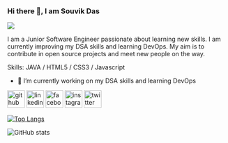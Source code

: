### Hi there 👋, I am Souvik Das
![](https://lh3.googleusercontent.com/yr0j6gsYh-DSkttdWOmnr2A8oDwr0JwsDn-6uH99Ps6n1zsMZrx9xMKcYeD3rF1cGSAXKD1NGHxSnGqeOZI93UzZDMxhOllMT6AlJYqj1q-vmN--C1cU-djbPbkY9-iNw3ZowVDEHw3Z9o2F_3O2qaRVwA6jw9XAR6HbL8yxIEupLN0XaKJ0HpzXZjQK_PnmfDqPYnlgeWVLTplNVzNvDXroiiP7qEboceIPPn4XnLiBEajE1do1Qq7-yE8jniQgwaJAX6SRY4ru5gcQfqTFjg_zbiNTVzCIgLI4hcxUsAMv8WFunsccAZl1sgBqhO8ttLq4VHhwB_j0TYmv1Xx9GCY9bIsbgaoDBhxsGr7cWjS1RyP1kw2uTO9fQO6Klsvk_nR4uWDvABkbkJksSZc026kMTxCHxecvDGrvFMjDThdsVv3z9jyWfKSQF_VAIzHs3o2jFKTafcU_UVv-zF9fS1mp_1T_p-goLv2_qub1z5SpwavBttgI5pEz6ums--yIu99anDILd3lSmkqc5RTFWYDJOmMFi0xC_8yjxA4qf0TVOHtLOjxmThxAKz8vGVik8uYeUfBYQe0cwk63PiWTCMI-xAL-BVx6d6J8jX_PEjp4ydwWeH31Ly6Py00SNiYo6NrF0IsOEtes4MU6T8ggrV2TeLWKjVpdtphzkWWIGCRITKyxWpY9GuexMQR6XXJp8ViFsa064dPfAvxoVoRC10pL=w1216-h925-no?authuser=0)

I am a Junior Software Engineer passionate about learning new skills. I am currently improving my DSA skills and learning DevOps. My aim is to contribute in open source projects and meet new people on the way.

Skills: JAVA / HTML5 / CSS3 / Javascript

- 🔭 I’m currently working on my DSA skills and learning DevOps 


[<img src='https://cdn.jsdelivr.net/npm/simple-icons@3.0.1/icons/github.svg' alt='github' height='40'>](https://github.com/whyucode)  [<img src='https://cdn.jsdelivr.net/npm/simple-icons@3.0.1/icons/linkedin.svg' alt='linkedin' height='40'>](https://www.linkedin.com/in/souvik-das-a09a04197/)  [<img src='https://cdn.jsdelivr.net/npm/simple-icons@3.0.1/icons/facebook.svg' alt='facebook' height='40'>](https://www.facebook.com/100027633947214)  [<img src='https://cdn.jsdelivr.net/npm/simple-icons@3.0.1/icons/instagram.svg' alt='instagram' height='40'>](https://www.instagram.com/dr0nser/)  [<img src='https://cdn.jsdelivr.net/npm/simple-icons@3.0.1/icons/twitter.svg' alt='twitter' height='40'>](https://twitter.com/souvikstwt)  

[![Top Langs](https://github-readme-stats.vercel.app/api/top-langs/?username=whyucode)](https://github.com/anuraghazra/github-readme-stats)

![GitHub stats](https://github-readme-stats.vercel.app/api?username=whyucode&show_icons=true)  

